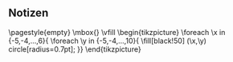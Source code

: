 ## Notizen

\pagestyle{empty}
\mbox{}
\vfill
\begin{tikzpicture}
\foreach \x in {-5,-4,...,6}{
\foreach \y in {-5,-4,...,10}{
\fill[black!50] (\x,\y) circle[radius=0.7pt];
}}
\end{tikzpicture}

